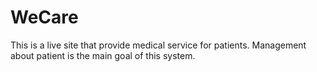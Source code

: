 # WeCare
 This is a live site that provide medical service for patients. Management about patient is the main goal of this system.
